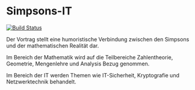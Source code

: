 # Simpsons-IT

[![Build Status](https://api.travis-ci.org/mflingelli/Simpsons-IT.svg)](https://travis-ci.org/mflingelli/Simpsons-IT)

Der Vortrag stellt eine humoristische Verbindung zwischen den Simpsons und der mathematischen Realität dar.

Im Bereich der Mathematik wird auf die Teilbereiche Zahlentheorie, Geometrie, Mengenlehre und Analysis Bezug genommen. 

Im Bereich der IT werden Themen wie IT-Sicherheit, Kryptografie und Netzwerktechnik behandelt.
